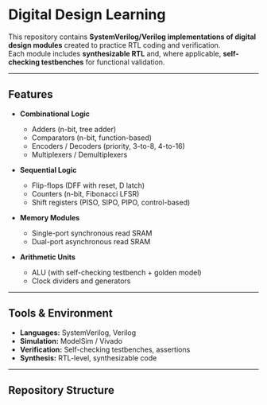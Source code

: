 # Digital Design Learning

This repository contains **SystemVerilog/Verilog implementations of digital design modules** created to practice RTL coding and verification.  
Each module includes **synthesizable RTL** and, where applicable, **self-checking testbenches** for functional validation.

---

## Features
- **Combinational Logic**  
  - Adders (n-bit, tree adder)  
  - Comparators (n-bit, function-based)  
  - Encoders / Decoders (priority, 3-to-8, 4-to-16)  
  - Multiplexers / Demultiplexers  

- **Sequential Logic**  
  - Flip-flops (DFF with reset, D latch)  
  - Counters (n-bit, Fibonacci LFSR)  
  - Shift registers (PISO, SIPO, PIPO, control-based)  

- **Memory Modules**  
  - Single-port synchronous read SRAM  
  - Dual-port asynchronous read SRAM  

- **Arithmetic Units**  
  - ALU (with self-checking testbench + golden model)  
  - Clock dividers and generators  

---

## Tools & Environment
- **Languages:** SystemVerilog, Verilog  
- **Simulation:** ModelSim / Vivado  
- **Verification:** Self-checking testbenches, assertions  
- **Synthesis:** RTL-level, synthesizable code  

---

## Repository Structure
